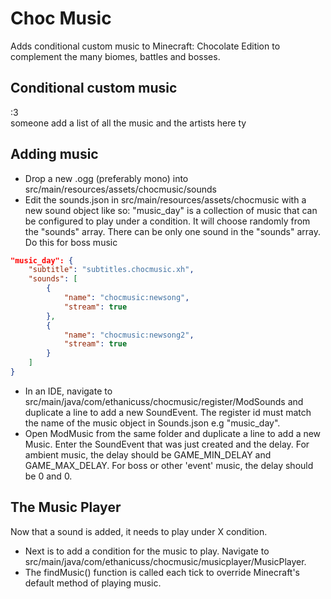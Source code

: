 # Choc Music

Adds conditional custom music to Minecraft: Chocolate Edition to complement the many biomes, battles and bosses.

## Conditional custom music

:3\
someone add a list of all the music and the artists here ty

## Adding music

 - Drop a new .ogg (preferably mono) into src/main/resources/assets/chocmusic/sounds
 - Edit the sounds.json in src/main/resources/assets/chocmusic with a new sound object like so:
"music_day" is a collection of music that can be configured to play under a condition. It will choose randomly from the "sounds" array.
There can be only one sound in the "sounds" array. Do this for boss music
```json
"music_day": {
    "subtitle": "subtitles.chocmusic.xh",
    "sounds": [
        {
            "name": "chocmusic:newsong",
            "stream": true
        },
        {
            "name": "chocmusic:newsong2",
            "stream": true
        }
    ]
}
```
 - In an IDE, navigate to src/main/java/com/ethanicuss/chocmusic/register/ModSounds and duplicate a line to add a new SoundEvent. The register id must match the name of the music object in Sounds.json e.g "music_day".
 - Open ModMusic from the same folder and duplicate a line to add a new Music. Enter the SoundEvent that was just created and the delay. For ambient music, the delay should be GAME_MIN_DELAY and GAME_MAX_DELAY. For boss or other 'event' music, the delay should be 0 and 0.

## The Music Player

Now that a sound is added, it needs to play under X condition.
 - Next is to add a condition for the music to play. Navigate to src/main/java/com/ethanicuss/chocmusic/musicplayer/MusicPlayer.
 - The findMusic() function is called each tick to override Minecraft's default method of playing music.
